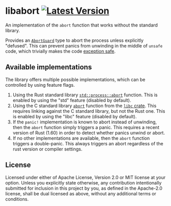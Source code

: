 # libabort [![Latest Version]][crates.io]

<!-- cargo-rdme start -->

An implementation of the `abort` function that works without the standard library.

Provides an [`AbortGuard`] type to abort the process unless explicitly "defused".
This can prevent panics from unwinding in the middle of `unsafe` code,
which trivially makes the code [exception safe][nomicon-exception-safety].

## Available implementations
The library offers multiple possible implementations,
which can be controlled by using feature flags.

1. Using the Rust standard library [`std::process::abort`] function.
   This is enabled by using the "std" feature (disabled by default).
2. Using the C standard library [`abort`][libc-abort] function from the [`libc` crate][libc-crate].
   This requires linking against the C standard library, but not the Rust one.
   This is enabled by using the "libc" feature (disabled by default).
3. If the `panic!` implementation is known to abort instead of unwinding,
   then the `abort` function simply triggers a panic.
   This requires a recent version of Rust (1.60) in order to detect whether panics unwind or abort.
3. If no other implementations are available,
   then the `abort` function triggers a double-panic.
   This always triggers an abort regardless of the rust version or compiler settings.

[libc-abort]: https://en.cppreference.com/w/c/program/abort
[libc-crate]: https://crates.io/crates/libc
[nomicon-exception-safety]: https://doc.rust-lang.org/nomicon/exception-safety.html

<!-- cargo-rdme end -->

<!--
   Need explicit links to type because `cargo rdme` has broken detection.
   TODO: File an issue for this.
-->
[`AbortGuard`]: https://docs.rs/libabort/latest/libabort/struct.AbortGuard.html
[`std::process::abort`]: https://doc.rust-lang.org/stable/std/process/fn.abort.html


[Latest Version]: https://img.shields.io/crates/v/libabort.svg
[crates.io]: https://crates.io/crates/libabort


## License
Licensed under either of Apache License, Version 2.0 or MIT license at your option.
Unless you explicitly state otherwise, any contribution intentionally submitted for inclusion in this project by you,
as defined in the Apache-2.0 license, shall be dual licensed as above, without any additional terms or conditions.
